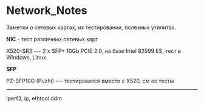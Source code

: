 ﻿# Network_Notes
Заметки о сетевых картах, их тестировании, полезных утилитах.

**NIC** - тест различных сетевых карт

X520-SR2 --- 2 x SFP+ 10Gb PCIE 2.0, на базе Intel 82599 ES, тест в Windows, Linux.

**SFP**

PZ-SFP10G (Puzhi) --- тестировался вместе с X520, см ее тесты

------------------------

iperf3, ip, ethtool
ddm


